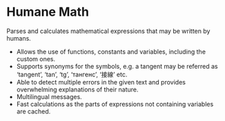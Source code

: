 Humane Math
===========

Parses and calculates mathematical expressions that may be written by humans.

* Allows the use of functions, constants and variables, including the custom ones.
* Supports synonyms for the symbols, e.g. a tangent may be referred as ‘tangent’, ‘tan’, ‘tg’, ‘тангенс’, ‘接線’ etc.
* Able to detect multiple errors in the given text and provides overwhelming explanations of their nature.
* Multilingual messages.
* Fast calculations as the parts of expressions not containing variables are cached.
